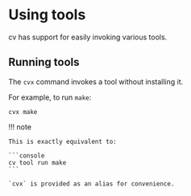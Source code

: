 # Using tools

cv has support for easily invoking various tools.

## Running tools

The `cvx` command invokes a tool without installing it.

For example, to run `make`:

```console
cvx make
```

!!! note

    This is exactly equivalent to:

    ```console
    cv tool run make
    ```

    `cvx` is provided as an alias for convenience.
